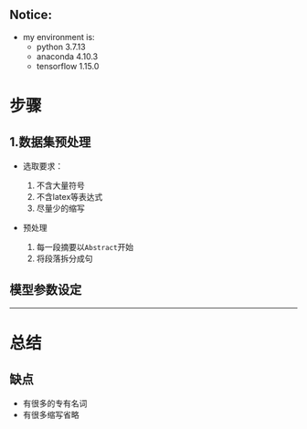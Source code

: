 ## Notice:
- my environment is:
  - python 3.7.13
  - anaconda 4.10.3
  - tensorflow 1.15.0

# 步骤

## 1.数据集预处理

- 选取要求：
  1. 不含大量符号
  2. 不含latex等表达式
  3. 尽量少的缩写

- 预处理
  1. 每一段摘要以`Abstract`开始
  2. 将段落拆分成句

## 模型参数设定

---

# 总结

## 缺点
- 有很多的专有名词
- 有很多缩写省略